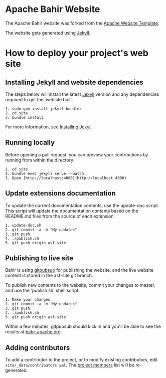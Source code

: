 <!--
{% comment %}
Licensed to the Apache Software Foundation (ASF) under one or more
contributor license agreements.  See the NOTICE file distributed with
this work for additional information regarding copyright ownership.
The ASF licenses this file to you under the Apache License, Version 2.0
(the "License"); you may not use this file except in compliance with
the License.  You may obtain a copy of the License at

http://www.apache.org/licenses/LICENSE-2.0

Unless required by applicable law or agreed to in writing, software
distributed under the License is distributed on an "AS IS" BASIS,
WITHOUT WARRANTIES OR CONDITIONS OF ANY KIND, either express or implied.
See the License for the specific language governing permissions and
limitations under the License.
{% endcomment %}
-->

Apache Bahir Website
====================

The Apache Bahir website was forked from the [Apache Website Template](https://github.com/apache/apache-website-template).

The website gets generated using [Jekyll](https://jekyllrb.com/).

How to deploy your project's web site
=====================================

Installing Jekyll and website dependencies
------------------------------------------

The steps below will install the latest [Jekyll](https://jekyllrb.com/) version and any dependencies required to get this website built.

```
1. sudo gem install jekyll bundler
2. cd site
3. bundle install
```

For more information, see [Installing Jekyll](https://jekyllrb.com/docs/installation/).

Running locally
---------------

Before opening a pull request, you can preview your contributions by running from within the directory:

```
1. cd site
2. bundle exec jekyll serve --watch
3. Open [http://localhost:4000](http://localhost:4000)
```

Update extensions documentation
-------------------------------

To update the current documentation contents, use the update-doc script. This script will update the documentation contents based on the README.md files from the source of each extension.

```
1. update-doc.sh
2. git commit -a -m "My updates"
3. git push
4. ./publish.sh
5. git push origin asf-site
```

Publishing to live site
-----------------------

Bahir is using [gitpubsub](http://www.apache.org/dev/gitpubsub.html) for publishing the website, and the live website content is stored in the asf-site git branch.

To publish new contents to the website, commit your changes to master, and use the 'publish.sh' shell script.

```
1. Make your changes
2. git commit -a -m "My updates"
3. git push
4. ./publish.sh
5. git push origin asf-site
```

Within a few minutes, gitpubsub should kick in and you'll be able to see the results at [bahir.apache.org](https://bahir.apache.org/).

Adding contributors
-------------------

To add a contributor to the project, or to modify existing contributors, edit `site/_data/contributors.yml`. The [project members](http://localhost:4000/community-members) list will be re-generated.
